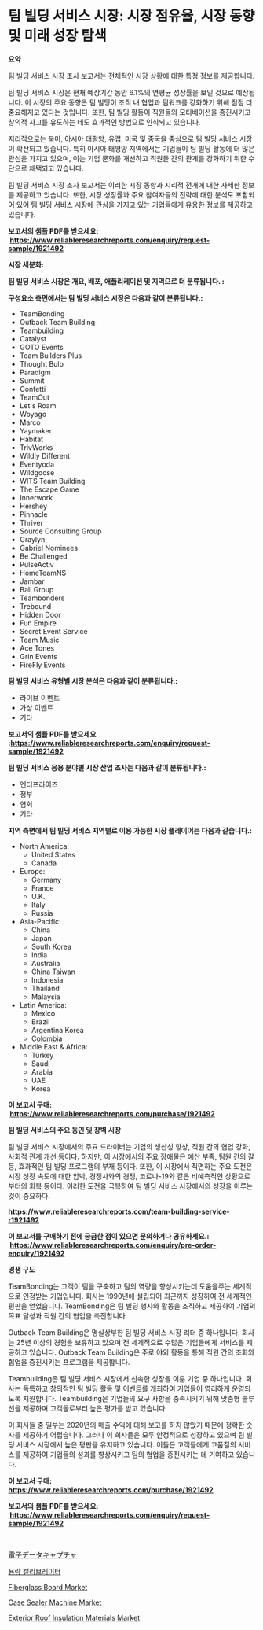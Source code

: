 <p><h1>팀 빌딩 서비스 시장: 시장 점유율, 시장 동향 및 미래 성장 탐색</h1></p><p><strong>요약</strong></p>
<p><p>팀 빌딩 서비스 시장 조사 보고서는 전체적인 시장 상황에 대한 특정 정보를 제공합니다. </p><p>팀 빌딩 서비스 시장은 현재 예상기간 동안 6.1%의 연평균 성장률을 보일 것으로 예상됩니다. 이 시장의 주요 동향은 팀 빌딩이 조직 내 협업과 팀워크를 강화하기 위해 점점 더 중요해지고 있다는 것입니다. 또한, 팀 빌딩 활동이 직원들의 모티베이션을 증진시키고 창의적 사고를 유도하는 데도 효과적인 방법으로 인식되고 있습니다. </p><p>지리적으로는 북미, 아시아 태평양, 유럽, 미국 및 중국을 중심으로 팀 빌딩 서비스 시장이 확산되고 있습니다. 특히 아시아 태평양 지역에서는 기업들이 팀 빌딩 활동에 더 많은 관심을 가지고 있으며, 이는 기업 문화를 개선하고 직원들 간의 관계를 강화하기 위한 수단으로 채택되고 있습니다. </p><p>팀 빌딩 서비스 시장 조사 보고서는 이러한 시장 동향과 지리적 전개에 대한 자세한 정보를 제공하고 있습니다. 또한, 시장 성장률과 주요 참여자들의 전략에 대한 분석도 포함되어 있어 팀 빌딩 서비스 시장에 관심을 가지고 있는 기업들에게 유용한 정보를 제공하고 있습니다.</p></p>
<p><strong>보고서의 샘플 PDF를 받으세요: &nbsp;<a href="https://www.reliableresearchreports.com/enquiry/request-sample/1921492">https://www.reliableresearchreports.com/enquiry/request-sample/1921492</a></strong></p>
<p><strong>시장 세분화:</strong></p>
<p><strong> 팀 빌딩 서비스 시장은 개요, 배포, 애플리케이션 및 지역으로 더 분류됩니다. :</strong></p>
<p><strong>구성요소 측면에서는 팀 빌딩 서비스 시장은 다음과 같이 분류됩니다.:</strong></p>
<p><ul><li>TeamBonding</li><li>Outback Team Building</li><li>Teambuilding</li><li>Catalyst</li><li>GOTO Events</li><li>Team Builders Plus</li><li>Thought Bulb</li><li>Paradigm</li><li>Summit</li><li>Confetti</li><li>TeamOut</li><li>Let's Roam</li><li>Woyago</li><li>Marco</li><li>Yaymaker</li><li>Habitat</li><li>TrivWorks</li><li>Wildly Different</li><li>Eventyoda</li><li>Wildgoose</li><li>WITS Team Building</li><li>The Escape Game</li><li>Innerwork</li><li>Hershey</li><li>Pinnacle</li><li>Thriver</li><li>Source Consulting Group</li><li>Graylyn</li><li>Gabriel Nominees</li><li>Be Challenged</li><li>PulseActiv</li><li>HomeTeamNS</li><li>Jambar</li><li>Bali Group</li><li>Teambonders</li><li>Trebound</li><li>Hidden Door</li><li>Fun Empire</li><li>Secret Event Service</li><li>Team Music</li><li>Ace Tones</li><li>Grin Events</li><li>FireFly Events</li></ul></p>
<p><strong> 팀 빌딩 서비스 유형별 시장 분석은 다음과 같이 분류됩니다.:</strong></p>
<p><ul><li>라이브 이벤트</li><li>가상 이벤트</li><li>기타</li></ul></p>
<p><strong>보고서의 샘플 PDF를 받으세요 :<a href="https://www.reliableresearchreports.com/enquiry/request-sample/1921492">https://www.reliableresearchreports.com/enquiry/request-sample/1921492</a></strong></p>
<p><strong> 팀 빌딩 서비스 응용 분야별 시장 산업 조사는 다음과 같이 분류됩니다.:</strong></p>
<p><ul><li>엔터프라이즈</li><li>정부</li><li>협회</li><li>기타</li></ul></p>
<p><strong>지역 측면에서 팀 빌딩 서비스 지역별로 이용 가능한 시장 플레이어는 다음과 같습니다.:</strong></p>
<p><ul>
    <li>
        North America:
        <ul>
            <li>United States</li>
            <li>Canada</li>
        </ul>
    </li>
    <li>
        Europe:
        <ul>
            <li>Germany</li>
            <li>France</li>
            <li>U.K.</li>
            <li>Italy</li>
            <li>Russia</li>
        </ul>
    </li>
    <li>
        Asia-Pacific:
        <ul>
            <li>China</li>
            <li>Japan</li>
            <li>South Korea</li>
            <li>India</li>
            <li>Australia</li>
            <li>China Taiwan</li>
            <li>Indonesia</li>
            <li>Thailand</li>
            <li>Malaysia</li>
        </ul>
    </li>
    <li>
        Latin America:
        <ul>
            <li>Mexico</li>
            <li>Brazil</li>
            <li>Argentina Korea</li>
            <li>Colombia</li>
        </ul>
    </li>
    <li>
        Middle East & Africa:
        <ul>
            <li>Turkey</li>
            <li>Saudi</li>
            <li>Arabia</li>
            <li>UAE</li>
            <li>Korea</li>
        </ul>
    </li>
    </ul></p>
<p><strong>이 보고서 구매: &nbsp;<a href="https://www.reliableresearchreports.com/purchase/1921492">https://www.reliableresearchreports.com/purchase/1921492</a></strong></p>
<p><strong>팀 빌딩 서비스의 주요 동인 및 장벽 시장</strong></p>
<p><p>팀 빌딩 서비스 시장에서의 주요 드라이버는 기업의 생산성 향상, 직원 간의 협업 강화, 사회적 관계 개선 등이다. 하지만, 이 시장에서의 주요 장애물은 예산 부족, 팀원 간의 갈등, 효과적인 팀 빌딩 프로그램의 부재 등이다. 또한, 이 시장에서 직면하는 주요 도전은 시장 성장 속도에 대한 압박, 경쟁사와의 경쟁, 코로나-19와 같은 비예측적인 상황으로부터의 회복 등이다. 이러한 도전을 극복하여 팀 빌딩 서비스 시장에서의 성장을 이루는 것이 중요하다.</p></p>
<p><strong><a href="https://www.reliableresearchreports.com/team-building-service-r1921492">https://www.reliableresearchreports.com/team-building-service-r1921492</a></strong></p>
<p><strong>이 보고서를 구매하기 전에 궁금한 점이 있으면 문의하거나 공유하세요.: &nbsp;<a href="https://www.reliableresearchreports.com/enquiry/pre-order-enquiry/1921492">https://www.reliableresearchreports.com/enquiry/pre-order-enquiry/1921492</a></strong></p>
<p><strong>경쟁 구도</strong></p>
<p><p>TeamBonding는 고객이 팀을 구축하고 팀의 역량을 향상시키는데 도움을주는 세계적으로 인정받는 기업입니다. 회사는 1990년에 설립되어 최근까지 성장하여 전 세계적인 평판을 얻었습니다. TeamBonding은 팀 빌딩 행사와 활동을 조직하고 제공하여 기업의 목표 달성과 직원 간의 협업을 촉진합니다.</p><p>Outback Team Building은 명실상부한 팀 빌딩 서비스 시장 리더 중 하나입니다. 회사는 25년 이상의 경험을 보유하고 있으며 전 세계적으로 수많은 기업들에게 서비스를 제공하고 있습니다. Outback Team Building은 주로 야외 활동을 통해 직원 간의 조화와 협업을 증진시키는 프로그램을 제공합니다.</p><p>Teambuilding은 팀 빌딩 서비스 시장에서 신속한 성장을 이룬 기업 중 하나입니다. 회사는 독특하고 창의적인 팀 빌딩 활동 및 이벤트를 개최하여 기업들이 영리하게 운영되도록 지원합니다. Teambuilding은 기업들의 요구 사항을 충족시키기 위해 맞춤형 솔루션을 제공하며 고객들로부터 높은 평가를 받고 있습니다.</p><p>이 회사들 중 일부는 2020년의 매출 수익에 대해 보고를 하지 않았기 때문에 정확한 숫자를 제공하기 어렵습니다. 그러나 이 회사들은 모두 안정적으로 성장하고 있으며 팀 빌딩 서비스 시장에서 높은 평판을 유지하고 있습니다. 이들은 고객들에게 고품질의 서비스를 제공하여 기업들의 성과를 향상시키고 팀의 협업을 증진시키는 데 기여하고 있습니다.</p></p>
<p><strong>이 보고서 구매: &nbsp; <a href="https://www.reliableresearchreports.com/purchase/1921492">https://www.reliableresearchreports.com/purchase/1921492</a></strong></p>
<p><strong>보고서의 샘플 PDF를 받으세요: &nbsp;<a href="https://www.reliableresearchreports.com/enquiry/request-sample/1921492">https://www.reliableresearchreports.com/enquiry/request-sample/1921492</a></strong><strong></strong></p>
<p>&nbsp;</p>
<p><p><a href="https://github.com/roulaayoub-saad/Market-Research-Report-List-1/blob/main/241647352953.md">電子データキャプチャ</a></p><p><a href="https://github.com/rcabello548/Market-Research-Report-List-1/blob/main/225006748783.md">용량 캘리브레이터</a></p><p><a href="https://github.com/luckyshygirl/Market-Research-Report-List-4/blob/main/fiberglass-board-market.md">Fiberglass Board Market</a></p><p><a href="https://github.com/markusgodoy/Market-Research-Report-List-3/blob/main/case-sealer-machine-market.md">Case Sealer Machine Market</a></p><p><a href="https://issuu.com/reportprime-2/docs/exterior-roof-insulation-materials-_e919724740081b">Exterior  Roof Insulation Materials Market</a></p></p>